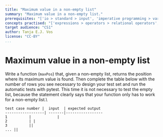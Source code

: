 ```yaml
---
title: "Maximum value in a non-empty list"
summary: "Maximum value in a non-empty list."
prerequisites: "['io > standard > input', 'imperative programming > variables > variable declaration', 'imperative programming > variables > assignment']"
concepts practised: "['expressions > operators > relational operators', 'control flow > loops', 'data > types (built-in) > composite > sequences > lists']"
target audience: "CS1"
author: Tanja E.J. Vos
license: "CC-BY"
...
```


# Maximum value in a non-empty list

Write a function (`maxPos`) that, given a non-empty list, returns the position where its maximum value is found. Then complete the table below with the number of rows you see necessary to design your test set and run the automatic tests with pytest. This time it is not necessary to test the empty list, because the statement clearly says that your function only has to work for a non-empty list.\

    test case number |  input  | expected output
    ------------------| -------|-----------------
    1          |            |   
    2          | |               
    3          ||                
    ... ||

